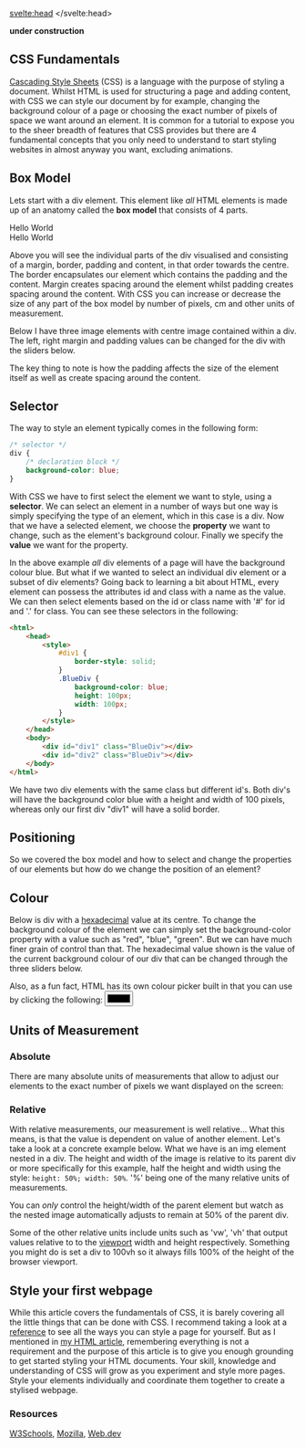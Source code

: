 <script>
import RGB from "$lib/RGB.svelte";
import BoxModel from "$lib/BoxModel.svelte";
import AbsoluteLength from "$lib/AbsoluteLength.svelte";
import RelativeLength from "$lib/RelativeLength.svelte";
import CSSMontage from "$lib/CSSMontage.svelte";
import '$lib/styles/vscode-dark.css';
</script>

<svelte:head>
	<title>CSS Fundamentals | Sergen Karaoglan</title>
	<meta name="description" content="Learn the fundamentals of CSS" />
</svelte:head>

<article class="max-md:mx-4 prose lg:prose-xl m-auto pt-16">

**under construction**

# CSS Fundamentals

[Cascading Style Sheets](https://en.wikipedia.org/wiki/CSS) (CSS) is a language with the purpose of styling a document. Whilst HTML is used for structuring a page and adding content, with CSS we can style our document by for example, changing the background colour of a page or choosing the exact number of pixels of space we want around an element. It is common for a tutorial to expose you to the sheer breadth of features that CSS provides but there are 4 fundamental concepts that you only need to understand to start styling websites in almost anyway you want, excluding animations.

## Box Model
Lets start with a div element. This element like *all* HTML elements is made up of an anatomy called the **box model** that consists of 4 parts.

<div class="h-48 w-48 mx-auto flex-center">Hello World</div>

<div class="h-48 w-48 bg-blue-800 mx-auto flex-center ">
	<div class="h-40 w-40 bg-slate-300 mx-auto flex-center">
		<div class="h-36 w-36 bg-blue-500 mx-auto flex-center">
			<div class="h-28 w-28 bg-slate-800 mx-auto flex-center text-white">Hello World</div>
		</div>
	</div>
</div>

Above you will see the individual parts of the div visualised and consisting of a <span class="text-blue-800">margin</span>, <span class="text-slate-500">border</span>, <span class="text-blue-500">padding</span> and <span class="text-slate-800">content</span>, in that order towards the centre. The border encapsulates our element which contains the padding and the content. Margin creates spacing around the element whilst padding creates spacing around the content. With CSS you can increase or decrease the size of any part of the box model by number of pixels, cm and other units of measurement.

Below I have three image elements with centre image contained within a div. The left, right margin and padding values can be changed for the div with the sliders below.

<BoxModel />

The key thing to note is how the padding affects the size of the element itself as well as create spacing around the content.

## Selector
The way to style an element typically comes in the following form:

```CSS
/* selector */
div {
	/* declaration block */
	background-color: blue;
}
```

With CSS we have to first select the element we want to style, using a **selector**. We can select an element in a number of ways but one way is simply specifying the type of an element, which in this case is a div. Now that we have a selected element, we choose the **property** we want to change, such as the element's background colour. Finally we specify the **value** we want for the property.

In the above example *all* div elements of a page will have the background colour blue. But what if we wanted to select an individual div element or a subset of div elements?
Going back to learning a bit about HTML, every element can possess the attributes id and class with a name as the value. We can then select elements based on the id or class name with '#' for id and '.' for class. You can see these selectors in the following:

```HTML
<html>
	<head>
		<style>
			#div1 {
				border-style: solid;
			}
			.BlueDiv {
				background-color: blue;
				height: 100px;
                width: 100px;
			}
		</style>
	</head>
	<body>
		<div id="div1" class="BlueDiv"></div>
		<div id="div2" class="BlueDiv"></div>
	</body>
</html>
```

We have two div elements with the same class but different id's. Both div's will have the background color blue with a height and width of 100 pixels, whereas only our first div "div1" will have a solid border.

## Positioning
So we covered the box model and how to select and change the properties of our elements but how do we change the position of an element?

## Colour
Below is div with a [hexadecimal](https://en.wikipedia.org/wiki/Hexadecimal) value at its centre. To change the background colour of the element we can simply set the background-color property with a value such as "red", "blue", "green". But we can have much finer grain of control than that. The hexadecimal value shown is the value of the current background colour of our div that can be changed through the three sliders below. 
<RGB />

Also, as a fun fact, HTML has its own colour picker built in that you can use by clicking the following:
<input class="h-20 w-20 mx-auto block" type="color">

## Units of Measurement
### Absolute
There are many absolute units of measurements that allow to adjust our elements to the exact number of pixels we want displayed on the screen:

<AbsoluteLength />

### Relative
With relative measurements, our measurement is well relative... What this means, is that the value is dependent on value of another element. Let's take a look at a concrete example below.
What we have is an img element nested in a div. The height and width of the image is relative to its parent div or more specifically for this example, half the height and width using the style: ```height: 50%; width: 50%```. '%' being one of the many relative units of measurements.

You can *only* control the height/width of the parent element but watch as the nested image automatically adjusts to remain at 50% of the parent div.

<RelativeLength />

Some of the other relative units include units such as 'vw', 'vh' that output values relative to to the [viewport](https://en.wikipedia.org/wiki/Viewport) width and height respectively.
Something you might do is set a div to 100vh so it always fills 100% of the height of the browser viewport.

## Style your first webpage 
While this article covers the fundamentals of CSS, it is barely covering all the little things that can be done with CSS. I recommend taking a look at a [reference](https://www.w3schools.com/cssref/index.php) to see all the ways you can style a page for yourself. But as I mentioned in [my HTML article](/html-fundamentals), remembering everything is not a requirement and the purpose of this article is to give you enough grounding to get started styling your HTML documents. Your skill, knowledge and understanding of CSS will grow as you experiment and style more pages. Style your elements individually and coordinate them together to create a stylised webpage.

<CSSMontage />

### Resources
[W3Schools](https://www.w3schools.com/css/),
[Mozilla](https://developer.mozilla.org/en-US/docs/Web/CSS),
[Web.dev](https://web.dev/learn/css/)

</article>